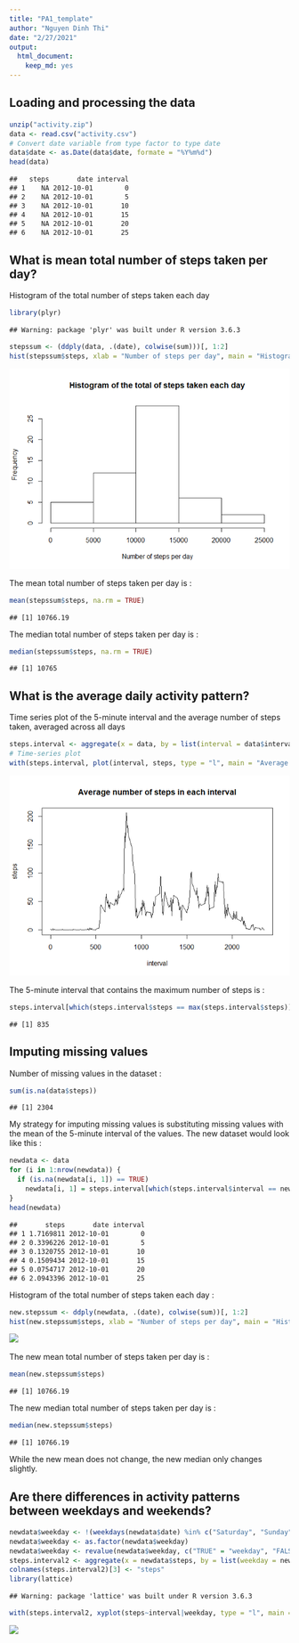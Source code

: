 ```yaml
---
title: "PA1_template"
author: "Nguyen Dinh Thi"
date: "2/27/2021"
output: 
  html_document: 
    keep_md: yes
---
```


## Loading and processing the data

```r
unzip("activity.zip")
data <- read.csv("activity.csv")
# Convert date variable from type factor to type date
data$date <- as.Date(data$date, formate = "%Y%m%d")
head(data)
```

```
##   steps       date interval
## 1    NA 2012-10-01        0
## 2    NA 2012-10-01        5
## 3    NA 2012-10-01       10
## 4    NA 2012-10-01       15
## 5    NA 2012-10-01       20
## 6    NA 2012-10-01       25
```

## What is mean total number of steps taken per day?
Histogram of the total number of steps taken each day

```r
library(plyr)
```

```
## Warning: package 'plyr' was built under R version 3.6.3
```

```r
stepssum <- (ddply(data, .(date), colwise(sum)))[, 1:2]
hist(stepssum$steps, xlab = "Number of steps per day", main = "Histogram of the total of steps taken each day")
```

![](PA1_template_files/figure-html/unnamed-chunk-2-1.png)<!-- -->

The mean total number of steps taken per day is :

```r
mean(stepssum$steps, na.rm = TRUE)
```

```
## [1] 10766.19
```
The median total number of steps taken per day is :

```r
median(stepssum$steps, na.rm = TRUE)
```

```
## [1] 10765
```

## What is the average daily activity pattern?
Time series plot of the 5-minute interval and the average number of steps taken, averaged across all days

```r
steps.interval <- aggregate(x = data, by = list(interval = data$interval), mean, na.rm = TRUE)[, 1:2]
# Time-series plot
with(steps.interval, plot(interval, steps, type = "l", main = "Average number of steps in each interval"))
```

![](PA1_template_files/figure-html/unnamed-chunk-5-1.png)<!-- -->

The 5-minute interval that contains the maximum number of steps is :

```r
steps.interval[which(steps.interval$steps == max(steps.interval$steps)), 1]
```

```
## [1] 835
```

## Imputing missing values
Number of missing values in the dataset :

```r
sum(is.na(data$steps))
```

```
## [1] 2304
```
My strategy for imputing missing values is substituting missing values with the mean of the 5-minute interval of the values. The new dataset would look like this :

```r
newdata <- data
for (i in 1:nrow(newdata)) {
  if (is.na(newdata[i, 1]) == TRUE) 
    newdata[i, 1] = steps.interval[which(steps.interval$interval == newdata[i, 3]), 2]
}
head(newdata)
```

```
##       steps       date interval
## 1 1.7169811 2012-10-01        0
## 2 0.3396226 2012-10-01        5
## 3 0.1320755 2012-10-01       10
## 4 0.1509434 2012-10-01       15
## 5 0.0754717 2012-10-01       20
## 6 2.0943396 2012-10-01       25
```
Histogram of the total number of steps taken each day :

```r
new.stepssum <- ddply(newdata, .(date), colwise(sum))[, 1:2]
hist(new.stepssum$steps, xlab = "Number of steps per day", main = "Histogram of the total of steps taken each day")
```

![](PA1_template_files/figure-html/unnamed-chunk-9-1.png)<!-- -->

The new mean total number of steps taken per day is :

```r
mean(new.stepssum$steps)
```

```
## [1] 10766.19
```
The new median total number of steps taken per day is :

```r
median(new.stepssum$steps)
```

```
## [1] 10766.19
```
While the new mean does not change, the new median only changes slightly.  

## Are there differences in activity patterns between weekdays and weekends?

```r
newdata$weekday <- !(weekdays(newdata$date) %in% c("Saturday", "Sunday"))
newdata$weekday <- as.factor(newdata$weekday)
newdata$weekday <- revalue(newdata$weekday, c("TRUE" = "weekday", "FALSE" = "weekend"))
steps.interval2 <- aggregate(x = newdata$steps, by = list(weekday = newdata$weekday, interval = data$interval), mean)
colnames(steps.interval2)[3] <- "steps"
library(lattice)
```

```
## Warning: package 'lattice' was built under R version 3.6.3
```

```r
with(steps.interval2, xyplot(steps~interval|weekday, type = "l", main = "Average number of steps during a weekend and a weekday", ylab = "Number of steps", xlab = "Interval", layout = c(1, 2)))
```

![](PA1_template_files/figure-html/unnamed-chunk-12-1.png)<!-- -->
